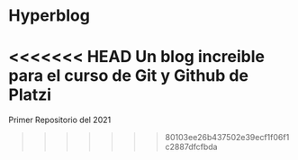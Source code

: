 # Hyperblog
<<<<<<< HEAD
Un blog increible para el curso de Git y Github de Platzi 
=======
Primer Repositorio del 2021
>>>>>>> 80103ee26b437502e39ecf1f06f1c2887dfcfbda
